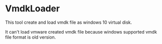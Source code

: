 # VmdkLoader
This tool create and load vmdk file as windows 10 virtual disk. 

It can't load vmware created vmdk file because windows supported vmdk file format is old version.

